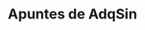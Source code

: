 ---
linkTitle: "Apuntes"
title: "Apuntes de AdqSin"
description: ""
geekdocCollapseSection: true
---